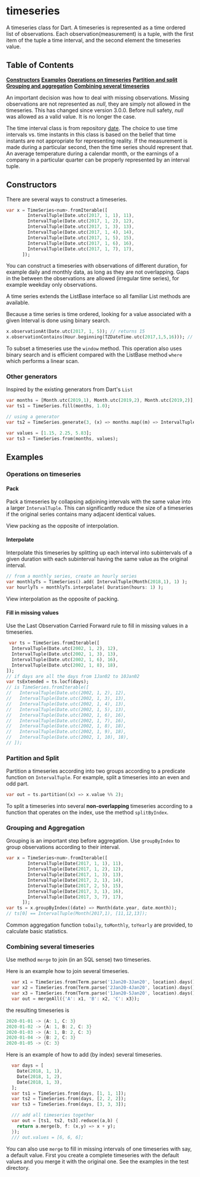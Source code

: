 # timeseries

A timeseries class for Dart.  A timeseries is represented as a time ordered 
list of observations.  Each observation(measurement) is a tuple, with the 
first item of the tuple a time interval, and the second element the 
timeseries value. 

## Table of Contents

**[Constructors](#constructors)**
**[Examples](#examples)**
**[Operations on timeseries](#operations-on-timeseries)**
**[Partition and split](#partition-and-split)**
**[Grouping and aggregation](#grouping-and-aggregation)**
**[Combining several timeseries](#combining-several-timeseries)**


An important decision was how to deal with missing observations.  Missing 
observations are not represented as *null*, they are simply not allowed in the 
timeseries.  This has changed since version 3.0.0.  Before null safety, *null*
was allowed as a valid value.  It is no longer the case.

The time interval class is from repository [date].  The choice to use 
time intervals vs. time instants in this class is based on the belief that 
time instants are not appropriate for representing reality.  If the 
measurement is made during a particular second, then the time series 
should represent that.  An average temperature during a calendar month, 
or the earnings of a company in a particular quarter can be properly 
represented by an interval tuple.   

[date]: https://github.com/thumbert/date

## Constructors

There are several ways to construct a timeseries.  
```dart
var x = TimeSeries<num>.fromIterable([
        IntervalTuple(Date.utc(2017, 1, 1), 11),
        IntervalTuple(Date.utc(2017, 1, 2), 12),
        IntervalTuple(Date.utc(2017, 1, 3), 13),
        IntervalTuple(Date.utc(2017, 1, 4), 14),
        IntervalTuple(Date.utc(2017, 1, 5), 15),
        IntervalTuple(Date.utc(2017, 1, 6), 16),
        IntervalTuple(Date.utc(2017, 1, 7), 17),
      ]); 
```
You can construct a timeseries with observations of different duration, for example 
daily and monthly data, as long as they are not overlapping.  Gaps in the 
between the observations are allowed (irregular time series), for example weekday 
only observations. 

A time series extends the ListBase interface so all familiar List methods 
are available. 

Because a time series is time ordered, looking for a value associated with a given 
Interval is done using binary search.
```dart
x.observationAt(Date.utc(2017, 1, 5)); // returns 15
x.observationContains(Hour.beginning(TZDateTime.utc(2017,1,5,16))); // returns 15
```

To subset a timeseries use the ```window``` method.  This operation also uses binary 
search and is efficient compared with the ListBase method ```where``` which 
performs a linear scan.


### Other generators

Inspired by the existing generators from Dart's `List`
```dart
var months = [Month.utc(2019,1), Month.utc(2019,2), Month.utc(2019,2)];
var ts1 = TimeSeries.fill(months, 1.0);

// using a generator
var ts2 = TimeSeries.generate(3, (x) => months.map((m) => IntervalTuple(m, m.month)));

var values = [1.15, 2.25, 5.83];
var ts3 = TimeSeries.from(months, values);    
```



## Examples

### Operations on timeseries

#### Pack
Pack a timeseries by collapsing adjoining intervals with the same value into a 
larger `IntervalTuple`.  This can significantly reduce the size of a timeseries 
if the original series contains many adjacent identical values. 

View packing as the opposite of interpolation. 

#### Interpolate
Interpolate this timeseries by splitting up each interval into
subintervals of a given duration with each subinterval having the
same value as the original interval.
```dart
// from a monthly series, create an hourly series
var monthlyTs = TimeSeries().add( IntervalTuple(Month(2018,1), 1) );
var hourlyTs = monthlyTs.interpolate( Duration(hours: 1) ); 
```
View interpolation as the opposite of packing.  

#### Fill in missing values

Use the Last Observation Carried Forward rule to fill in missing values in a timeseries.
```dart
 var ts = TimeSeries.fromIterable([
  IntervalTuple(Date.utc(2002, 1, 2), 12),
  IntervalTuple(Date.utc(2002, 1, 3), 13),
  IntervalTuple(Date.utc(2002, 1, 6), 16),
  IntervalTuple(Date.utc(2002, 1, 8), 18),
]);
// if days are all the days from 1Jan02 to 10Jan02
var tsExtended = ts.locf(days);
// is TimeSeries.fromIterable([
//   IntervalTuple(Date.utc(2002, 1, 2), 12),
//   IntervalTuple(Date.utc(2002, 1, 3), 13),
//   IntervalTuple(Date.utc(2002, 1, 4), 13),
//   IntervalTuple(Date.utc(2002, 1, 5), 13),
//   IntervalTuple(Date.utc(2002, 1, 6), 16),
//   IntervalTuple(Date.utc(2002, 1, 7), 16),
//   IntervalTuple(Date.utc(2002, 1, 8), 18),
//   IntervalTuple(Date.utc(2002, 1, 9), 18),
//   IntervalTuple(Date.utc(2002, 1, 10), 18),
// ]);
```



### Partition and Split
Partition a timeseries according into two groups according to a predicate 
function on `IntervalTuple`.
For example, split a timeseries into an even and odd part.
```dart
var out = ts.partition((x) => x.value %% 2);    
```

To split a timeseries into several **non-overlapping** timeseries according to a 
function that operates on the index, use the method `splitByIndex`.  


### Grouping and Aggregation
Grouping is an important step before aggregation.  Use `groupByIndex` to group 
observations according to their interval.
```dart
var x = TimeSeries<num>.fromIterable([
        IntervalTuple(Date(2017, 1, 1), 11),
        IntervalTuple(Date(2017, 1, 2), 12),
        IntervalTuple(Date(2017, 1, 3), 13),
        IntervalTuple(Date(2017, 2, 1), 14),
        IntervalTuple(Date(2017, 2, 5), 15),
        IntervalTuple(Date(2017, 3, 1), 16),
        IntervalTuple(Date(2017, 3, 7), 17),
      ]); 
var ts = x.groupByIndex((date) => Month(date.year, date.month));
// ts[0] == IntervalTuple(Month(2017,1), [11,12,13]);     
``` 

Common aggregation function `toDaily`, `toMonthly`, `toYearly` are provided, to 
calculate basic statistics. 



### Combining several timeseries
Use method ```merge``` to join (in an SQL sense) two timeseries.  

Here is an example how to join several timeseries.
```dart
  var x1 = TimeSeries.from(Term.parse('1Jan20-3Jan20', location).days(), [1, 1, 1]);
  var x2 = TimeSeries.from(Term.parse('2Jan20-4Jan20', location).days(), [2, 2, 2]);
  var x3 = TimeSeries.from(Term.parse('1Jan20-5Jan20', location).days(), [3, 3, 3, 3, 3]);
  var out = mergeAll({'A': x1, 'B': x2, 'C': x3});
``` 
the resulting timeseries is
```dart
2020-01-01 -> {A: 1, C: 3}
2020-01-02 -> {A: 1, B: 2, C: 3}
2020-01-03 -> {A: 1, B: 2, C: 3}
2020-01-04 -> {B: 2, C: 3}
2020-01-05 -> {C: 3}
```


Here is an example of how to add (by index) several timeseries.
```dart
  var days = [
    Date(2018, 1, 1),
    Date(2018, 1, 2),
    Date(2018, 1, 3),
  ];
  var ts1 = TimeSeries.from(days, [1, 1, 1]);
  var ts2 = TimeSeries.from(days, [2, 2, 2]);
  var ts3 = TimeSeries.from(days, [3, 3, 3]);

  /// add all timeseries together
  var out = [ts1, ts2, ts3].reduce((a,b) {
    return a.merge(b, f: (x,y) => x + y);
  });
  /// out.values = [6, 6, 6];
```

You can also use ```merge``` to fill in missing intervals of one timeseries with 
say, a default value.  First you create a complete timeseries with the default 
values and you merge it with the original one.  See the examples in the test 
directory. 

